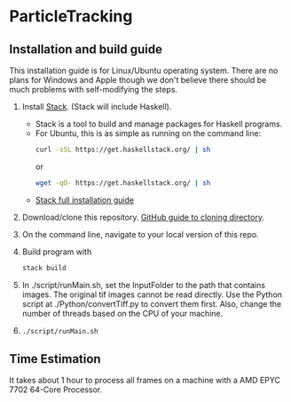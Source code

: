 # ParticleTracking


## Installation and build guide
This installation guide is for Linux/Ubuntu operating system. There are no plans for Windows and Apple though we don't believe there should be much problems with self-modifying the steps.
1. Install <a href="https://docs.haskellstack.org/en/stable/README/#how-to-install>">Stack</a>. (Stack will include Haskell). 
   - Stack is a tool to build and manage packages for Haskell programs.
   * For Ubuntu, this is as simple as running on the command line: 
     ```bash
     curl -sSL https://get.haskellstack.org/ | sh
     ```
     or
     ```bash
     wget -qO- https://get.haskellstack.org/ | sh
     ```
   * <a href="https://docs.haskellstack.org/en/stable/install_and_upgrade/">Stack full installation guide</a>


2. Download/clone this repository. <a href="https://help.github.com/en/articles/cloning-a-repository">GitHub guide to cloning directory</a>.

3. On the command line, navigate to your local version of this repo.

4. Build program with 
   ```bash
   stack build
   ```
5. In ./script/runMain.sh, set the InputFolder to the path that contains images. The original tif images cannot be read directly. Use the Python script at ./Python/convertTiff.py to convert them first. Also, change the number of threads based on the CPU of your machine.

5. ```bash
   ./script/runMain.sh
   ```

## Time Estimation

It takes about 1 hour to process all frames on a machine with a AMD EPYC 7702 64-Core Processor. 
